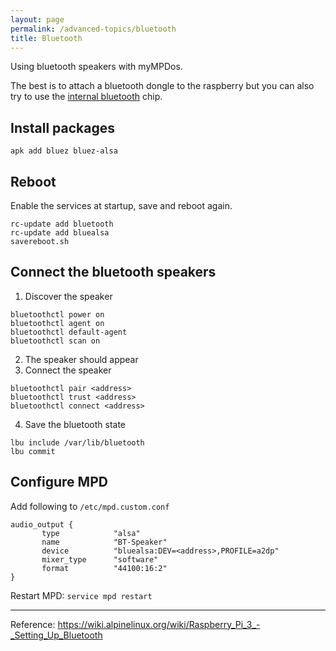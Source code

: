 ```yaml
---
layout: page
permalink: /advanced-topics/bluetooth
title: Bluetooth
---
```


Using bluetooth speakers with myMPDos.

The best is to attach a bluetooth dongle to the raspberry but you can also try to use the [internal bluetooth]({{site.baserurl}}/advanced-topics/bluetooth-internal) chip.

## Install packages

```
apk add bluez bluez-alsa
```
## Reboot

Enable the services at startup, save and reboot again.
```
rc-update add bluetooth
rc-update add bluealsa
savereboot.sh
```

## Connect the bluetooth speakers

1. Discover the speaker
```
bluetoothctl power on
bluetoothctl agent on
bluetoothctl default-agent
bluetoothctl scan on
```
2. The speaker should appear
3. Connect the speaker
```
bluetoothctl pair <address>
bluetoothctl trust <address>
bluetoothctl connect <address>
```
4. Save the bluetooth state
```
lbu include /var/lib/bluetooth
lbu commit
```

## Configure MPD

Add following to `/etc/mpd.custom.conf`

```
audio_output {
       type            "alsa"
       name            "BT-Speaker"
       device          "bluealsa:DEV=<address>,PROFILE=a2dp"
       mixer_type      "software"
       format          "44100:16:2"
}
```

Restart MPD: `service mpd restart`

***

Reference: <a href="https://wiki.alpinelinux.org/wiki/Raspberry_Pi_3_-_Setting_Up_Bluetooth">https://wiki.alpinelinux.org/wiki/Raspberry_Pi_3_-_Setting_Up_Bluetooth</a>
